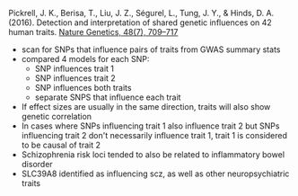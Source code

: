 Pickrell, J. K., Berisa, T., Liu, J. Z., Ségurel, L., Tung, J. Y., & Hinds, D. A. (2016). Detection and interpretation of shared genetic influences on 42 human traits. [Nature Genetics, 48(7), 709–717](http://doi.org/10.1038/ng.3570)
- scan for SNPs that influence pairs of traits from GWAS summary stats
- compared 4 models for each SNP:
    - SNP influences trait 1
    - SNP influences trait 2
    - SNP influences both traits
    - separate SNPS that influence each trait
- If effect sizes are usually in the same direction, traits will also show genetic correlation
- In cases where SNPs influencing trait 1 also influence trait 2 but SNPs influencing trait 2 don't necessarily influence trait 1, trait 1 is considered to be causal of trait 2
- Schizophrenia risk loci tended to also be related to inflammatory bowel disorder
- SLC39A8 identified as influencing scz, as well as other neuropsychiatric traits
